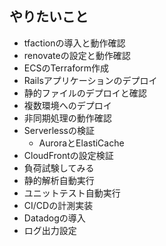 
## やりたいこと
- tfactionの導入と動作確認
- renovateの設定と動作確認
- ECSのTerraform作成
- Railsアプリケーションのデプロイ
- 静的ファイルのデプロイと確認
- 複数環境へのデプロイ
- 非同期処理の動作確認
- Serverlessの検証
    - AuroraとElastiCache
- CloudFrontの設定検証
- 負荷試験してみる
- 静的解析自動実行
- ユニットテスト自動実行
- CI/CDの計測実装
- Datadogの導入
- ログ出力設定

